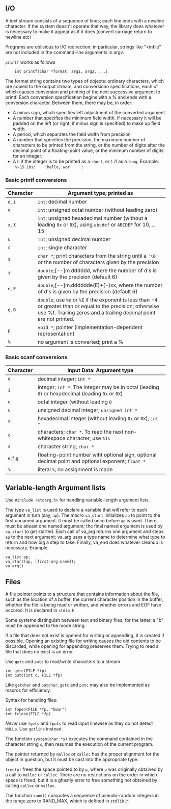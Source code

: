 ## I/O
A text stream consists of a sequence of lines; each line ends with a newline
character. If the system doesn't operate that way, the library does whatever is
necessary to make it appear as if it does (convert carriage return to newline
etc)

Programs are oblivious to I/O redirection; in particular, strings like
"\<infile" are not included in the command-line arguments in argv.

`printf` works as follows
```
	int printf(char *format, arg1, arg2, ...)
```
The format string contains two types of objects: ordinary characters, which are
copied to the output stream, and conversiono specifications, each of which
causes conversion and printing of the next successive argument to printf. Each
conversion specification begins with a % and ends with a conversion character.
Between them, there may be, in order:
* A minus sign, which specifies left adjustment of the converted argument
* A number that specifies the minimum field width. If necessary it will be
  padded on the left (or right, if minus sign is specified) to make up field
width.
* A period, which separates the field width from precision
* A number that specifies the precision, the maximum number of characters to be
  printed from the string, or the number of digits after the decimal point of a
  floating-point value, or the minimum number of digits for an integer.
* A `h` if the integer is to be printed as a `short`, or `l` if as a `long`.
Example: `:%-15.10s:	:hello, wor     :`
### Basic printf conversions

|		Character		|		Argument type; printed as		|
|	----------------	|	--------------------------------	|
|	`d`, `i`			|	`int`; decimal number				|
|	`o`					|	`int`; unsigned octal number (without leading zero)		|
|	`x`, `X`			|	`int`; unsigned hexadecimal number (without a leading `0x` or `0X`), using `abcdef` or `ABCDEF` for 10,..., 15	|
|	`u`					|	`int`; unsigned decimal number		|
|	`c`					|	`int`; single character				|
|	`s`					|	`char *`; print characters from the string until a `'\0'` or the number of characters given by the precision	|
|	`f`					|	`double`;[--]m.dddddd, where the number of d's is given by the precision (default 6)	|
|	`e`, `E`			|	`double`;[--]m.dddddde(E)+(-)xx, where the number of d's is given by the precision (default 6)	|
|	`g`, `G`			|	`double`; use `%e` or `%E` if the exponent is less than -4 or greater than or equal to the precision; otherwise use %f. Trailing zeros and a trailing decimal point are not printed.	|
|	`p`					|	`void *`; pointer (implementation-dependent representation)	|
|	`%`					|	no argument is converted; print a %	|

### Basic scanf conversions

|		Character		|		Input Data: Argument type		|
|	----------------	|	---------------------------------	|
|	`d`					|	decimal integer; `int *`			|
|	`i`					|	integer; `int *`. The integer may be in octal (leading `0`) or hexadecimal (leading `0x` or `0X`)	|
|	`o`					|	octal integer (without leading `0`	|
|	`u`					|	unsigned decimal integer; `unsigned int *`	|
|	`x`					|	hexadecimal integer (without leading `0x` or `0X`); `int *`	|
|	`c`					|	characters; `char *`. To read the next non-whitespace character, use `%1s`				|
|	`s`					|	character string; `char *`	|
|	`e`,`f`,`g`			|	floating-point number wiht optional sign, optional decimal point and optional exponent; `float *`	|
|	`%`					|	literal `%`; no assignment is made	|

## Variable-length Argument lists
Use `#include <stdarg.h>` for handling variable-length argument lists.

The type `va_list` is used to declare a variable that will refer to each
argument in turn (say, `ap`). The macro `va_start` initializes `ap` to point to
the first unnamed argument. It must be called once before `ap` is used. There
must be atleast one named argument; the final named argument is used by
`va_start` to get started. Each call of va_arg returns one argument and steps
`ap` to the next argument; va_arg uses a type name to determine what type to
return and how big a step to take. Finally, va_end does whatever cleanup is
necessary. Example:
```
va_list ap;
va_start(ap, [first-arg-name]);
va_arg()
```

## Files

A file pointer points to a structure that contains information about the file,
such as the location of a buffer, the current character position in the buffer,
whether the file is being read or written, and whether errors and EOF have
occured. It is declared in `stdio.h`

Some systems distinguish between text and binary files; for the latter, a "b"
must be appended to the mode string.

If a file that does not exist is opened for writing or appending, it is created
if possible. Opening an existing file for writing causes the old contents to be
discarded, while opening for appending preserves them. Trying to read a file
that does no exist is an error.

Use `getc` and `putc` to read/write characters to a stream
```
int getc(FILE *fp)
int putc(int c, FILE *fp)
```
Like `getchar` and `putchar`, `getc` and `putc` may also be implemented as
macros for efficiency.

Syntax for handling files:
```
int fopen(FILE *fp, "bwar")
int fclose(FILE *fp)
```

_Never_ use `fgets` and `fputs` to read input linewise as they do not detect 
`NULL`s. Use `getline` instead.

The function `system(char *s)` executes the command contained in the character
string `s`, then resumes the execution of the current program.

The pointer returned by `malloc` or `calloc` has the proper alignment for the
object in question, but it must be cast into the appropriate type.

`free(p)` frees the space pointed to by `p`, where `p` was originally obtained
by a call to `malloc` or `calloc`. There are no restrictions on the order in
which space is freed, but it is a ghastly error to free something not obtained
by calling `calloc` or `malloc`.

The function `rand()` computes a sequence of pseudo-random integers in the range
zero to RAND_MAX, which is defined in `stdlib.h`
